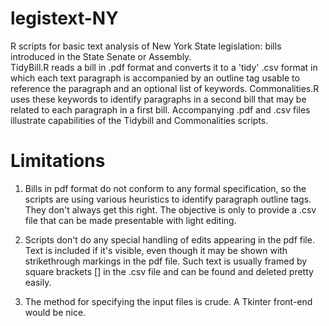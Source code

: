 # legistext-NY

R scripts for basic text analysis of New York State legislation: bills introduced in the State Senate or Assembly.  
TidyBill.R reads a bill in .pdf format and converts it to a 'tidy' .csv format in which each text paragraph is accompanied 
by an outline tag usable to reference the paragraph and an optional list of keywords. Commonalities.R uses these keywords to 
identify paragraphs in a second bill that may be related to each paragraph in a first bill. Accompanying .pdf and .csv 
files illustrate capabilities of the Tidybill and Commonalities scripts. 

# Limitations

1. Bills in pdf format do not conform to any formal specification, so the scripts are using various heuristics to identify paragraph outline tags. They don't always get this right. The objective is only to provide a .csv file that can be made presentable with light editing. 

2. Scripts don't do any special handling of edits appearing in the pdf file. Text is included if it's visible, even though it may be shown with strikethrough markings in the pdf file. Such text is usually framed by square brackets [] in the .csv file and can be found and deleted pretty easily. 

3. The method for specifying the input files is crude. A Tkinter front-end would be nice. 
